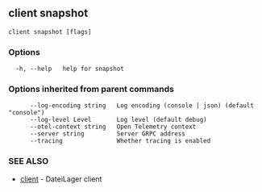## client snapshot



```
client snapshot [flags]
```

### Options

```
  -h, --help   help for snapshot
```

### Options inherited from parent commands

```
      --log-encoding string   Log encoding (console | json) (default "console")
      --log-level Level       Log level (default debug)
      --otel-context string   Open Telemetry context
      --server string         Server GRPC address
      --tracing               Whether tracing is enabled
```

### SEE ALSO

* [client](client.md)	 - DateiLager client

